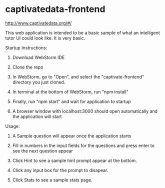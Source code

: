 # captivatedata-frontend

http://www.captivatedata.org/#/

This web application is intended to be a basic sample of what an intelligent tutor UI could look like. It is very basic.

Startup Instructions:

1. Download WebStorm IDE

2. Clone the repo

3. In WebStorm, go to "Open", and select the "captivate-frontend" directory you just cloned.

4. In terminal at the bottom of WebStorm, run "npm install"

5. Finally, run "npm start" and wait for application to startup

6. A browser window with localhost:3000 should open automatically and the application will start


Usage:

1. A Sample question will appear once the application starts

2. Fill in numbers in the input fields for the questions and press enter to see the next question appear

3. Click Hint to see a sample hint prompt appear at the bottom.

4. Click any input box for the prompt to disapear. 

3. Click Stats to see a sample stats page.
